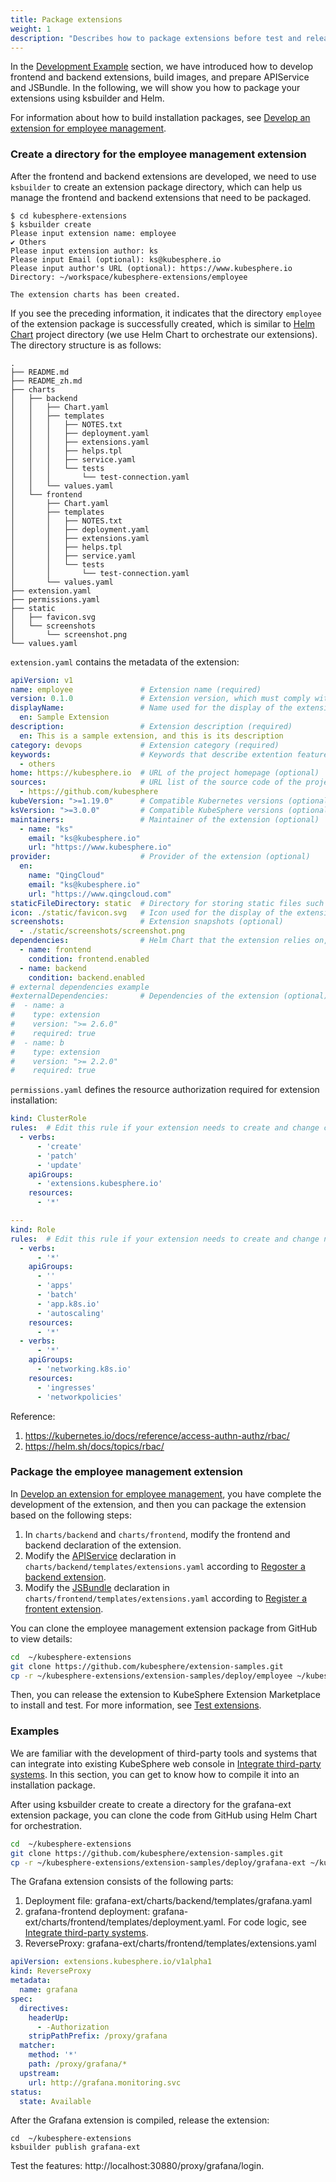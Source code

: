 ```yaml
---
title: Package extensions
weight: 1
description: "Describes how to package extensions before test and release."
---
```


In the [Development Example](../../examples/) section, we have introduced how to develop frontend and backend extensions, build images, and prepare APIService and JSBundle. In the following, we will show you how to package your extensions using ksbuilder and Helm.

For information about how to build installation packages, see [Develop an extension for employee management](../../examples/employee-management-extension-example).

### Create a directory for the employee management extension

After the frontend and backend extensions are developed, we need to use `ksbuilder` to create an extension package directory, which can help us manage the frontend and backend extensions that need to be packaged.

```text
$ cd kubesphere-extensions
$ ksbuilder create
Please input extension name: employee
✔ Others
Please input extension author: ks
Please input Email (optional): ks@kubesphere.io
Please input author's URL (optional): https://www.kubesphere.io
Directory: ~/workspace/kubesphere-extensions/employee

The extension charts has been created.
```

If you see the preceding information, it indicates that the directory `employee` of the extension package is successfully created, which is similar to [ Helm Chart](https://helm.sh/zh/docs/topics/charts/) project directory (we use Helm Chart to orchestrate our extensions). The directory structure is as follows:

```text
.
├── README.md
├── README_zh.md
├── charts
│   ├── backend
│   │   ├── Chart.yaml
│   │   ├── templates
│   │   │   ├── NOTES.txt
│   │   │   ├── deployment.yaml
│   │   │   ├── extensions.yaml
│   │   │   ├── helps.tpl
│   │   │   ├── service.yaml
│   │   │   └── tests
│   │   │       └── test-connection.yaml
│   │   └── values.yaml
│   └── frontend
│       ├── Chart.yaml
│       ├── templates
│       │   ├── NOTES.txt
│       │   ├── deployment.yaml
│       │   ├── extensions.yaml
│       │   ├── helps.tpl
│       │   ├── service.yaml
│       │   └── tests
│       │       └── test-connection.yaml
│       └── values.yaml
├── extension.yaml
├── permissions.yaml
├── static
│   ├── favicon.svg
│   └── screenshots
│       └── screenshot.png
└── values.yaml
```

`extension.yaml` contains the metadata of the extension:

```yaml
apiVersion: v1
name: employee               # Extension name (required)
version: 0.1.0               # Extension version, which must comply with semantic versioning (required)
displayName:                 # Name used for the display of the extension (required), and the Language Code must be based on ISO 639-1
  en: Sample Extension
description:                 # Extension description (required)
  en: This is a sample extension, and this is its description
category: devops             # Extension category (required)
keywords:                    # Keywords that describe extention features (optional)
  - others
home: https://kubesphere.io  # URL of the project homepage (optional)
sources:                     # URL list of the source code of the project (optional)
  - https://github.com/kubesphere
kubeVersion: ">=1.19.0"      # Compatible Kubernetes versions (optional)
ksVersion: ">=3.0.0"         # Compatible KubeSphere versions (optional)
maintainers:                 # Maintainer of the extension (optional)
  - name: "ks"
    email: "ks@kubesphere.io"
    url: "https://www.kubesphere.io"
provider:                    # Provider of the extension (optional)
  en:
    name: "QingCloud"
    email: "ks@kubesphere.io"
    url: "https://www.qingcloud.com"
staticFileDirectory: static  # Directory for storing static files such as icons and README of the extension (required)
icon: ./static/favicon.svg   # Icon used for the display of the extension, which can be defined as a relative path to a local file (required)
screenshots:                 # Extension snapshots (optional)
  - ./static/screenshots/screenshot.png
dependencies:                # Helm Chart that the extension relies on, and the syntax must be compatible with that of the dependencies in Helm's Chart.yaml (optional)
  - name: frontend
    condition: frontend.enabled
  - name: backend
    condition: backend.enabled
# external dependencies example
#externalDependencies:       # Dependencies of the extension (optional)
#  - name: a
#    type: extension
#    version: ">= 2.6.0"
#    required: true
#  - name: b
#    type: extension
#    version: ">= 2.2.0"
#    required: true
```

`permissions.yaml` defines the resource authorization required for extension installation:

```yaml
kind: ClusterRole
rules:  # Edit this rule if your extension needs to create and change cluster resources.
  - verbs:
      - 'create'
      - 'patch'
      - 'update'
    apiGroups:
      - 'extensions.kubesphere.io'
    resources:
      - '*'

---
kind: Role
rules:  # Edit this rule if your extension needs to create and change namespace resources.
  - verbs:
      - '*'
    apiGroups:
      - ''
      - 'apps'
      - 'batch'
      - 'app.k8s.io'
      - 'autoscaling'
    resources:
      - '*'
  - verbs:
      - '*'
    apiGroups:
      - 'networking.k8s.io'
    resources:
      - 'ingresses'
      - 'networkpolicies'
```

Reference:

1. https://kubernetes.io/docs/reference/access-authn-authz/rbac/
2. https://helm.sh/docs/topics/rbac/


### Package the employee management extension

In [Develop an extension for employee management](../../examples/employee-management-extension-example), you have complete the development of the extension, and then you can package the extension based on the following steps:
1. In `charts/backend` and `charts/frontend`, modify the frontend and backend declaration of the extension.
2. Modify the [APIService](../../architecture/backend-extension-architecture/#apiservice) declaration in `charts/backend/templates/extensions.yaml` according to [Regoster a backend extension](../../examples/employee-management-extension-example/#3-注册后端扩展组件-api-到-ks-apiserver).
3. Modify the [JSBundle](../../architecture/backend-extension-architecture/#jsbundle) declaration in `charts/frontend/templates/extensions.yaml` according to [Register a frontent extension](../../examples/employee-management-extension-example/#4-注册前端扩展组件到-ks-apiserver).


You can clone the employee management extension package from GitHub to view details:
```bash
cd  ~/kubesphere-extensions
git clone https://github.com/kubesphere/extension-samples.git
cp -r ~/kubesphere-extensions/extension-samples/deploy/employee ~/kubesphere-extensions/employee
```

Then, you can release the extension to KubeSphere Extension Marketplace to install and test. For more information, see [Test extensions](../testing).

### Examples

We are familiar with the development of third-party tools and systems that can integrate into existing KubeSphere web console in [Integrate third-party systems](../../examples/third-party-component-integration-example). In this section, you can get to know how to compile it into an installation package.


After using ksbuilder create to create a directory for the grafana-ext extension package, you can clone the code from GitHub using Helm Chart for orchestration.

```bash
cd  ~/kubesphere-extensions
git clone https://github.com/kubesphere/extension-samples.git
cp -r ~/kubesphere-extensions/extension-samples/deploy/grafana-ext ~/kubesphere-extensions/grafana-ext
```

The Grafana extension consists of the following parts:
1. Deployment file: grafana-ext/charts/backend/templates/grafana.yaml
1. grafana-frontend deployment: grafana-ext/charts/frontend/templates/deployment.yaml. For code logic, see [Integrate third-party systems](../../examples/third-party-component-integration-example#前端扩展组件开发).
1. ReverseProxy: grafana-ext/charts/frontend/templates/extensions.yaml

```yaml
apiVersion: extensions.kubesphere.io/v1alpha1
kind: ReverseProxy
metadata:
  name: grafana
spec:
  directives:
    headerUp:
      - -Authorization
    stripPathPrefix: /proxy/grafana
  matcher:
    method: '*'
    path: /proxy/grafana/*
  upstream:
    url: http://grafana.monitoring.svc
status:
  state: Available
```

After the Grafana extension is compiled, release the extension:

```shell
cd  ~/kubesphere-extensions
ksbuilder publish grafana-ext
```

Test the features: http://localhost:30880/proxy/grafana/login.

